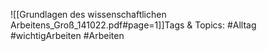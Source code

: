 
![[Grundlagen des wissenschaftlichen Arbeitens_Groß_141022.pdf#page=1]]Tags & Topics:
   #Alltag
   #wichtigArbeiten
   #Arbeiten